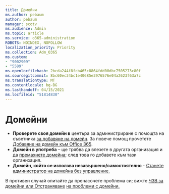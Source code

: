 ```yaml
---
title: Домейни
ms.author: pebaum
author: pebaum
manager: scotv
ms.audience: Admin
ms.topic: article
ms.service: o365-administration
ROBOTS: NOINDEX, NOFOLLOW
localization_priority: Priority
ms.collection: Adm_O365
ms.custom:
- "9002909"
- "5589"
ms.openlocfilehash: 2bcda244f8fcb465c8864fdd00dbc7505273c80f
ms.sourcegitcommit: 8bc60ec34bc1e40685e3976576e04a2623f63a7c
ms.translationtype: MT
ms.contentlocale: bg-BG
ms.lasthandoff: 04/15/2021
ms.locfileid: "51814830"
---
```

# <a name="domains"></a>Домейни

- **Проверете своя домейн в** центъра за администриране с помощта на съветника [за добавяне на домейн](https://admin.microsoft.com/Adminportal#/Domains/Wizard). За повече помощ прочетете [Добавяне на домейн към Office 365](https://docs.microsoft.com/microsoft-365/admin/setup/add-domain?view=o365-worldwide).
- **Домейн в употреба** – ще трябва да влезете в другата организация и да [премахнете домейна](https://docs.microsoft.com/microsoft-365/admin/get-help-with-domains/remove-a-domain?view=o365-worldwide); след това го добавете към тази организация.
- **Домейн, който се използва незавършено/самостоятелно**  -  [Станете администратор на домейна без управление.](https://docs.microsoft.com/azure/active-directory/users-groups-roles/domains-admin-takeover)

В противен случай опитайте да пренасочете проблема си; вижте [ЧЗВ за домейни или Отстраняване](https://docs.microsoft.com/microsoft-365/admin/setup/domains-faq?view=o365-worldwide) [на проблеми с домейни.](https://docs.microsoft.com/microsoft-365/admin/get-help-with-domains/find-and-fix-issues?view=o365-worldwide)
